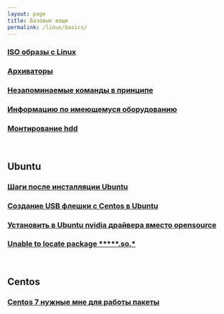 ```yaml
---
layout: page
title: Базовые вещи
permalink: /linux/basics/
---
```



### [ISO образы с Linux](/linux/basics/distrib/)


### [Архиваторы](/linux/basics/archives/)

### [Незапоминаемые команды в принципе](/linux/basics/commands/)

### [Информацию по имеющемуся оборудованию](/linux/basics/hardware-info/)

### [Монтирование hdd](/linux/basics/mount-hdd-disks/)


<br/>

## Ubuntu

### [Шаги после инсталляции Ubuntu](/linux/basics/ubuntu/steps-after-installation/)

### [Создание USB флешки с Centos в Ubuntu](/linux/basics/ubuntu/make-usb-flash/)

### [Установить в Ubuntu nvidia драйвера вместо opensource](/linux/basics/ubuntu/drivers/nvidia/)

### [Unable to locate package *****.so.*](/linux/basics/ubuntu/Install-package-for-missing-libraries/)


<br/>

## Centos

### [Centos 7 нужные мне для работы пакеты](/linux/basics/centos/7/steps-after-installation/)
